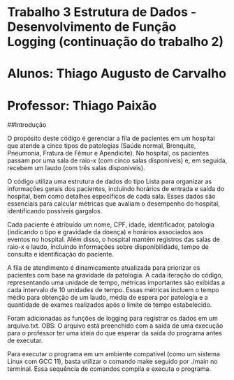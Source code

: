 # Trabalho 3 Estrutura de Dados - Desenvolvimento de Função Logging (continuação do trabalho 2)
# Alunos: Thiago Augusto de Carvalho 
# Professor: Thiago Paixão

##Introdução

O propósito deste código é gerenciar a fila de pacientes em um hospital que atende a cinco tipos de patologias (Saúde normal, Bronquite, Pneumonia, Fratura de Fêmur e Apendicite). No hospital, os pacientes passam por uma sala de raio-x (com cinco salas disponíveis) e, em seguida, recebem um laudo (com três salas disponíveis).

O código utiliza uma estrutura de dados do tipo Lista para organizar as informações gerais dos pacientes, incluindo horários de entrada e saída do hospital, bem como detalhes específicos de cada sala. Esses dados são essenciais para calcular métricas que avaliam o desempenho do hospital, identificando possíveis gargalos.

Cada paciente é atribuído um nome, CPF, idade, identificador, patologia (indicando o tipo e gravidade da doença) e horários associados aos eventos no hospital. Além disso, o hospital mantém registros das salas de raio-x e laudo, incluindo informações sobre disponibilidade, tempo de consulta e identificação do paciente.

A fila de atendimento é dinamicamente atualizada para priorizar os pacientes com base na gravidade da patologia. A cada iteração do código, representando uma unidade de tempo, métricas importantes são exibidas a cada intervalo de 10 unidades de tempo. Essas métricas incluem o tempo médio para obtenção de um laudo, média de espera por patologia e a quantidade de exames realizados após o limite de tempo estabelecido.

Foram adicionadas as funções de logging para registrar os dados em um arquivo.txt.
OBS: O arquivo está preenchido com a saida de uma execução para o professor ter uma ideia do que esperar da saída do programa antes de executar.

Para executar o programa em um ambiente compatível (como um sistema Linux com GCC 11), basta utilizar o comando make seguido por ./main no terminal. Essa sequência de comandos compila e executa o programa.